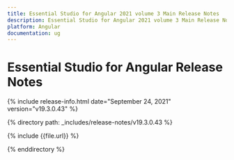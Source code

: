 ```yaml
---
title: Essential Studio for Angular 2021 volume 3 Main Release Notes  
description: Essential Studio for Angular 2021 volume 3 Main Release Notes  
platform: Angular
documentation: ug
---
```


# Essential Studio for Angular  Release Notes  

{% include release-info.html date="September 24, 2021"  version="v19.3.0.43" %} 


{% directory path: _includes/release-notes/v19.3.0.43 %}

{% include {{file.url}} %}

{% enddirectory %}